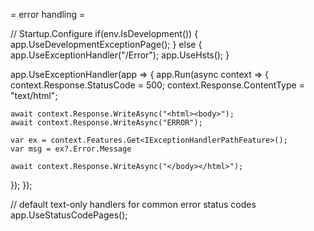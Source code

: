 = error handling =

// Startup.Configure
if(env.IsDevelopment())
{
  app.UseDevelopmentExceptionPage();
}
else {
  app.UseExceptionHandler("/Error");
  app.UseHsts();
}


app.UseExceptionHandler(app =>
{
  app.Run(async context =>
  {
    context.Response.StatusCode = 500;
    context.Response.ContentType = "text/html";

    await context.Response.WriteAsync("<html><body>");
    await context.Response.WriteAsync("ERROR");

    var ex = context.Features.Get<IExceptionHandlerPathFeature>();
    var msg = ex?.Error.Message

    await context.Response.WriteAsync("</body></html>");

  });
});


// default text-only handlers for common error status codes
app.UseStatusCodePages();
